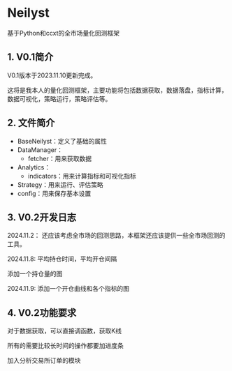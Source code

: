 # Neilyst
基于Python和ccxt的全市场量化回测框架

## 1. V0.1简介
V0.1版本于2023.11.10更新完成。

这将是我本人的量化回测框架，主要功能将包括数据获取，数据落盘，指标计算，数据可视化，策略运行，策略评估等。

## 2. 文件简介
* BaseNeilyst：定义了基础的属性
* DataManager：
    * fetcher：用来获取数据
* Analytics：
    * indicators：用来计算指标和可视化指标
* Strategy：用来运行、评估策略
* config：用来保存基本设置

## 3. V0.2开发日志

2024.11.2：
还应该考虑全市场的回测思路，本框架还应该提供一些全市场回测的工具。

2024.11.8:
平均持仓时间，平均开仓间隔

添加一个持仓量的图

2024.11.9:
添加一个开仓曲线和各个指标的图

## 4. V0.2功能要求

对于数据获取，可以直接调函数，获取K线

所有的需要比较长时间的操作都要加进度条

加入分析交易所订单的模块